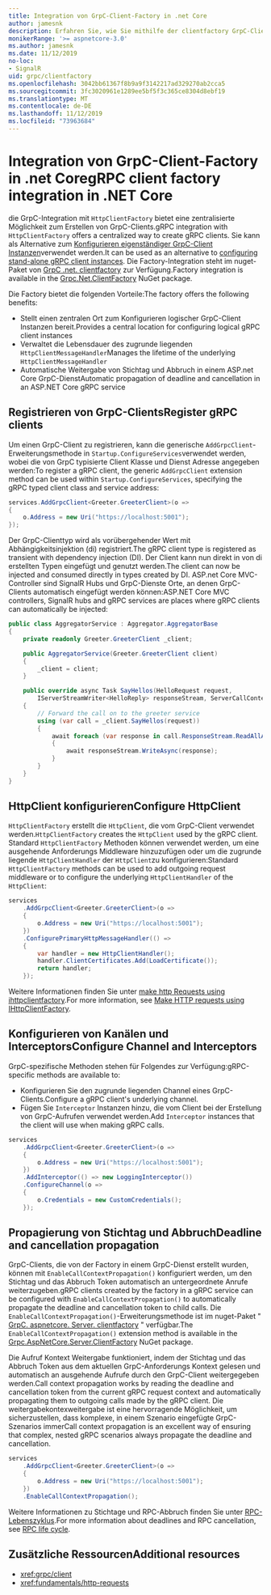 ```yaml
---
title: Integration von GrpC-Client-Factory in .net Core
author: jamesnk
description: Erfahren Sie, wie Sie mithilfe der clientfactory GrpC-Clients erstellen.
monikerRange: '>= aspnetcore-3.0'
ms.author: jamesnk
ms.date: 11/12/2019
no-loc:
- SignalR
uid: grpc/clientfactory
ms.openlocfilehash: 3042bb61367f8b9a9f3142217ad329270ab2cca5
ms.sourcegitcommit: 3fc3020961e1289ee5bf5f3c365ce8304d8ebf19
ms.translationtype: MT
ms.contentlocale: de-DE
ms.lasthandoff: 11/12/2019
ms.locfileid: "73963684"
---
```

# <a name="grpc-client-factory-integration-in-net-core"></a><span data-ttu-id="00845-103">Integration von GrpC-Client-Factory in .net Core</span><span class="sxs-lookup"><span data-stu-id="00845-103">gRPC client factory integration in .NET Core</span></span>

<span data-ttu-id="00845-104">die GrpC-Integration mit `HttpClientFactory` bietet eine zentralisierte Möglichkeit zum Erstellen von GrpC-Clients.</span><span class="sxs-lookup"><span data-stu-id="00845-104">gRPC integration with `HttpClientFactory` offers a centralized way to create gRPC clients.</span></span> <span data-ttu-id="00845-105">Sie kann als Alternative zum [Konfigurieren eigenständiger GrpC-Client Instanzen](xref:grpc/client)verwendet werden.</span><span class="sxs-lookup"><span data-stu-id="00845-105">It can be used as an alternative to [configuring stand-alone gRPC client instances](xref:grpc/client).</span></span> <span data-ttu-id="00845-106">Die Factory-Integration steht im nuget-Paket von [GrpC .net. clientfactory](https://www.nuget.org/packages/Grpc.Net.ClientFactory) zur Verfügung.</span><span class="sxs-lookup"><span data-stu-id="00845-106">Factory integration is available in the [Grpc.Net.ClientFactory](https://www.nuget.org/packages/Grpc.Net.ClientFactory) NuGet package.</span></span>

<span data-ttu-id="00845-107">Die Factory bietet die folgenden Vorteile:</span><span class="sxs-lookup"><span data-stu-id="00845-107">The factory offers the following benefits:</span></span>

* <span data-ttu-id="00845-108">Stellt einen zentralen Ort zum Konfigurieren logischer GrpC-Client Instanzen bereit.</span><span class="sxs-lookup"><span data-stu-id="00845-108">Provides a central location for configuring logical gRPC client instances</span></span>
* <span data-ttu-id="00845-109">Verwaltet die Lebensdauer des zugrunde liegenden `HttpClientMessageHandler`</span><span class="sxs-lookup"><span data-stu-id="00845-109">Manages the lifetime of the underlying `HttpClientMessageHandler`</span></span>
* <span data-ttu-id="00845-110">Automatische Weitergabe von Stichtag und Abbruch in einem ASP.net Core GrpC-Dienst</span><span class="sxs-lookup"><span data-stu-id="00845-110">Automatic propagation of deadline and cancellation in an ASP.NET Core gRPC service</span></span>

## <a name="register-grpc-clients"></a><span data-ttu-id="00845-111">Registrieren von GrpC-Clients</span><span class="sxs-lookup"><span data-stu-id="00845-111">Register gRPC clients</span></span>

<span data-ttu-id="00845-112">Um einen GrpC-Client zu registrieren, kann die generische `AddGrpcClient`-Erweiterungsmethode in `Startup.ConfigureServices`verwendet werden, wobei die von GrpC typisierte Client Klasse und Dienst Adresse angegeben werden:</span><span class="sxs-lookup"><span data-stu-id="00845-112">To register a gRPC client, the generic `AddGrpcClient` extension method can be used within `Startup.ConfigureServices`, specifying the gRPC typed client class and service address:</span></span>

```csharp
services.AddGrpcClient<Greeter.GreeterClient>(o =>
{
    o.Address = new Uri("https://localhost:5001");
});
```

<span data-ttu-id="00845-113">Der GrpC-Clienttyp wird als vorübergehender Wert mit Abhängigkeitsinjektion (di) registriert.</span><span class="sxs-lookup"><span data-stu-id="00845-113">The gRPC client type is registered as transient with dependency injection (DI).</span></span> <span data-ttu-id="00845-114">Der Client kann nun direkt in von di erstellten Typen eingefügt und genutzt werden.</span><span class="sxs-lookup"><span data-stu-id="00845-114">The client can now be injected and consumed directly in types created by DI.</span></span> <span data-ttu-id="00845-115">ASP.net Core MVC-Controller sind SignalR Hubs und GrpC-Dienste Orte, an denen GrpC-Clients automatisch eingefügt werden können:</span><span class="sxs-lookup"><span data-stu-id="00845-115">ASP.NET Core MVC controllers, SignalR hubs and gRPC services are places where gRPC clients can automatically be injected:</span></span>

```csharp
public class AggregatorService : Aggregator.AggregatorBase
{
    private readonly Greeter.GreeterClient _client;

    public AggregatorService(Greeter.GreeterClient client)
    {
        _client = client;
    }

    public override async Task SayHellos(HelloRequest request,
        IServerStreamWriter<HelloReply> responseStream, ServerCallContext context)
    {
        // Forward the call on to the greeter service
        using (var call = _client.SayHellos(request))
        {
            await foreach (var response in call.ResponseStream.ReadAllAsync())
            {
                await responseStream.WriteAsync(response);
            }
        }
    }
}
```

## <a name="configure-httpclient"></a><span data-ttu-id="00845-116">HttpClient konfigurieren</span><span class="sxs-lookup"><span data-stu-id="00845-116">Configure HttpClient</span></span>

<span data-ttu-id="00845-117">`HttpClientFactory` erstellt die `HttpClient`, die vom GrpC-Client verwendet werden.</span><span class="sxs-lookup"><span data-stu-id="00845-117">`HttpClientFactory` creates the `HttpClient` used by the gRPC client.</span></span> <span data-ttu-id="00845-118">Standard `HttpClientFactory` Methoden können verwendet werden, um eine ausgehende Anforderungs Middleware hinzuzufügen oder um die zugrunde liegende `HttpClientHandler` der `HttpClient`zu konfigurieren:</span><span class="sxs-lookup"><span data-stu-id="00845-118">Standard `HttpClientFactory` methods can be used to add outgoing request middleware or to configure the underlying `HttpClientHandler` of the `HttpClient`:</span></span>

```csharp
services
    .AddGrpcClient<Greeter.GreeterClient>(o =>
    {
        o.Address = new Uri("https://localhost:5001");
    })
    .ConfigurePrimaryHttpMessageHandler(() =>
    {
        var handler = new HttpClientHandler();
        handler.ClientCertificates.Add(LoadCertificate());
        return handler;
    });
```

<span data-ttu-id="00845-119">Weitere Informationen finden Sie unter [make http Requests using ihttpclientfactory](xref:fundamentals/http-requests).</span><span class="sxs-lookup"><span data-stu-id="00845-119">For more information, see [Make HTTP requests using IHttpClientFactory](xref:fundamentals/http-requests).</span></span>

## <a name="configure-channel-and-interceptors"></a><span data-ttu-id="00845-120">Konfigurieren von Kanälen und Interceptors</span><span class="sxs-lookup"><span data-stu-id="00845-120">Configure Channel and Interceptors</span></span>

<span data-ttu-id="00845-121">GrpC-spezifische Methoden stehen für Folgendes zur Verfügung:</span><span class="sxs-lookup"><span data-stu-id="00845-121">gRPC-specific methods are available to:</span></span>

* <span data-ttu-id="00845-122">Konfigurieren Sie den zugrunde liegenden Channel eines GrpC-Clients.</span><span class="sxs-lookup"><span data-stu-id="00845-122">Configure a gRPC client's underlying channel.</span></span>
* <span data-ttu-id="00845-123">Fügen Sie `Interceptor` Instanzen hinzu, die vom Client bei der Erstellung von GrpC-Aufrufen verwendet werden.</span><span class="sxs-lookup"><span data-stu-id="00845-123">Add `Interceptor` instances that the client will use when making gRPC calls.</span></span>

```csharp
services
    .AddGrpcClient<Greeter.GreeterClient>(o =>
    {
        o.Address = new Uri("https://localhost:5001");
    })
    .AddInterceptor(() => new LoggingInterceptor())
    .ConfigureChannel(o =>
    {
        o.Credentials = new CustomCredentials();
    });
```

## <a name="deadline-and-cancellation-propagation"></a><span data-ttu-id="00845-124">Propagierung von Stichtag und Abbruch</span><span class="sxs-lookup"><span data-stu-id="00845-124">Deadline and cancellation propagation</span></span>

<span data-ttu-id="00845-125">GrpC-Clients, die von der Factory in einem GrpC-Dienst erstellt wurden, können mit `EnableCallContextPropagation()` konfiguriert werden, um den Stichtag und das Abbruch Token automatisch an untergeordnete Anrufe weiterzugeben.</span><span class="sxs-lookup"><span data-stu-id="00845-125">gRPC clients created by the factory in a gRPC service can be configured with `EnableCallContextPropagation()` to automatically propagate the deadline and cancellation token to child calls.</span></span> <span data-ttu-id="00845-126">Die `EnableCallContextPropagation()`-Erweiterungsmethode ist im nuget-Paket " [GrpC. aspnetcore. Server. clientfactory](https://www.nuget.org/packages/Grpc.AspNetCore.Server.ClientFactory) " verfügbar.</span><span class="sxs-lookup"><span data-stu-id="00845-126">The `EnableCallContextPropagation()` extension method is available in the [Grpc.AspNetCore.Server.ClientFactory](https://www.nuget.org/packages/Grpc.AspNetCore.Server.ClientFactory) NuGet package.</span></span>

<span data-ttu-id="00845-127">Die Aufruf Kontext Weitergabe funktioniert, indem der Stichtag und das Abbruch Token aus dem aktuellen GrpC-Anforderungs Kontext gelesen und automatisch an ausgehende Aufrufe durch den GrpC-Client weitergegeben werden.</span><span class="sxs-lookup"><span data-stu-id="00845-127">Call context propagation works by reading the deadline and cancellation token from the current gRPC request context and automatically propagating them to outgoing calls made by the gRPC client.</span></span> <span data-ttu-id="00845-128">Die weitergabekontexweitergabe ist eine hervorragende Möglichkeit, um sicherzustellen, dass komplexe, in einem Szenario eingefügte GrpC-Szenarios immer</span><span class="sxs-lookup"><span data-stu-id="00845-128">Call context propagation is an excellent way of ensuring that complex, nested gRPC scenarios always propagate the deadline and cancellation.</span></span>

```csharp
services
    .AddGrpcClient<Greeter.GreeterClient>(o =>
    {
        o.Address = new Uri("https://localhost:5001");
    })
    .EnableCallContextPropagation();
```

<span data-ttu-id="00845-129">Weitere Informationen zu Stichtage und RPC-Abbruch finden Sie unter [RPC-Lebenszyklus](https://www.grpc.io/docs/guides/concepts/#rpc-life-cycle).</span><span class="sxs-lookup"><span data-stu-id="00845-129">For more information about deadlines and RPC cancellation, see [RPC life cycle](https://www.grpc.io/docs/guides/concepts/#rpc-life-cycle).</span></span>

## <a name="additional-resources"></a><span data-ttu-id="00845-130">Zusätzliche Ressourcen</span><span class="sxs-lookup"><span data-stu-id="00845-130">Additional resources</span></span>

* <xref:grpc/client>
* <xref:fundamentals/http-requests>
